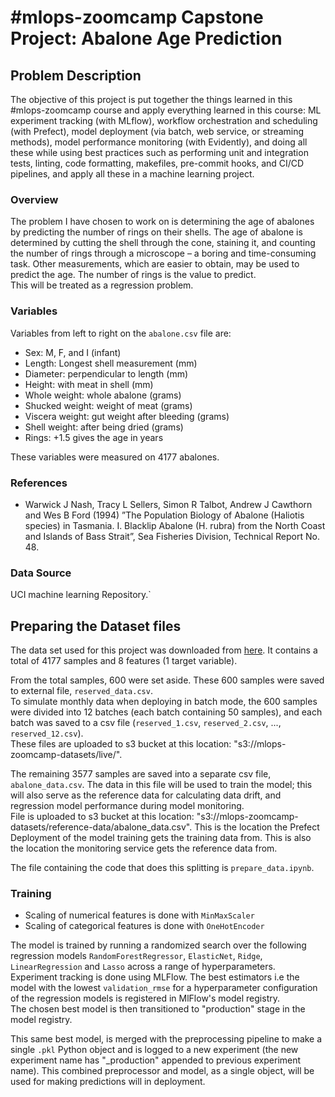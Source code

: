 # \#mlops-zoomcamp Capstone Project: Abalone Age Prediction


## Problem Description
The objective of this project is put together the things learned in this \#mlops-zoomcamp course and apply everything learned in this course: ML experiment tracking (with MLflow), workflow orchestration and scheduling (with Prefect), model deployment (via batch, web service, or streaming methods), model performance monitoring (with Evidently), and doing all these while using best practices such as performing unit and integration tests, linting, code formatting, makefiles, pre-commit hooks, and CI/CD pipelines, and apply all these in a machine learning project.

### Overview
The problem I have chosen to work on is determining the age of abalones by predicting the number of rings on their shells. 
The age of abalone is determined by cutting the shell through the cone, staining it, and counting the
number of rings through a microscope – a boring and time-consuming task. Other measurements,
which are easier to obtain, may be used to predict the age. The number of rings is the value to predict.  
This will be treated as a regression problem.

### Variables
Variables from left to right on the `abalone.csv` file are:
- Sex: M, F, and I (infant)
- Length: Longest shell measurement (mm)
- Diameter: perpendicular to length (mm)
- Height: with meat in shell (mm)
- Whole weight: whole abalone (grams)
- Shucked weight: weight of meat (grams)
- Viscera weight: gut weight after bleeding (grams)
- Shell weight: after being dried (grams)
- Rings: +1.5 gives the age in years

These variables were measured on 4177 abalones.

### References
- Warwick J Nash, Tracy L Sellers, Simon R Talbot, Andrew J Cawthorn and Wes B Ford (1994)
”The Population Biology of Abalone (Haliotis species) in Tasmania. I. Blacklip Abalone (H.
rubra) from the North Coast and Islands of Bass Strait”, Sea Fisheries Division, Technical
Report No. 48.

### Data Source
UCI machine learning Repository.`


## Preparing the Dataset files
The data set used for this project was downloaded from [here](https://sci2s.ugr.es/keel/dataset.php?cod=96). It contains a total of 4177 samples and 8 features (1 target variable).

From the total samples, 600 were set aside. These 600 samples were saved to external file, `reserved_data.csv`.  
To simulate monthly data when deploying in batch mode, the 600 samples were divided into 12 batches (each batch containing 50 samples), and each batch was saved to a csv file (`reserved_1.csv`, `reserved_2.csv`, ..., `reserved_12.csv`).  
These files are uploaded to s3 bucket at this location: "s3://mlops-zoomcamp-datasets/live/".

The remaining 3577 samples are saved into a separate csv file, `abalone_data.csv`. The data in this file will be used to train the model; this will also serve as the reference data for calculating data drift, and regression model performance during model monitoring.  
File is uploaded to s3 bucket at this location: "s3://mlops-zoomcamp-datasets/reference-data/abalone_data.csv". This is the location the Prefect Deployment of the model training gets the training data from. This is also the location the monitoring service gets the reference data from.

The file containing the code that does this splitting is `prepare_data.ipynb`.


### Training
- Scaling of numerical features is done with `MinMaxScaler`
- Scaling of categorical features is done with `OneHotEncoder`

The model is trained by running a randomized search over the following regression models `RandomForestRegressor`, `ElasticNet`, `Ridge`, `LinearRegression` and `Lasso` across a range of hyperparameters.  
Experiment tracking is done using MLFlow. The best estimators i.e the model with the lowest `validation_rmse` for a hyperparameter configuration of the regression models is registered in MlFlow's model registry.  
The chosen best model is then transitioned to "production" stage in the model registry.  

This same best model, is merged with the preprocessing pipeline to make a single `.pkl` Python object and is logged to a new experiment (the new experiment name has  "\_production" appended to previous experiment name). 
This combined preprocessor and model, as a single object, will be used for making predictions will in deployment.